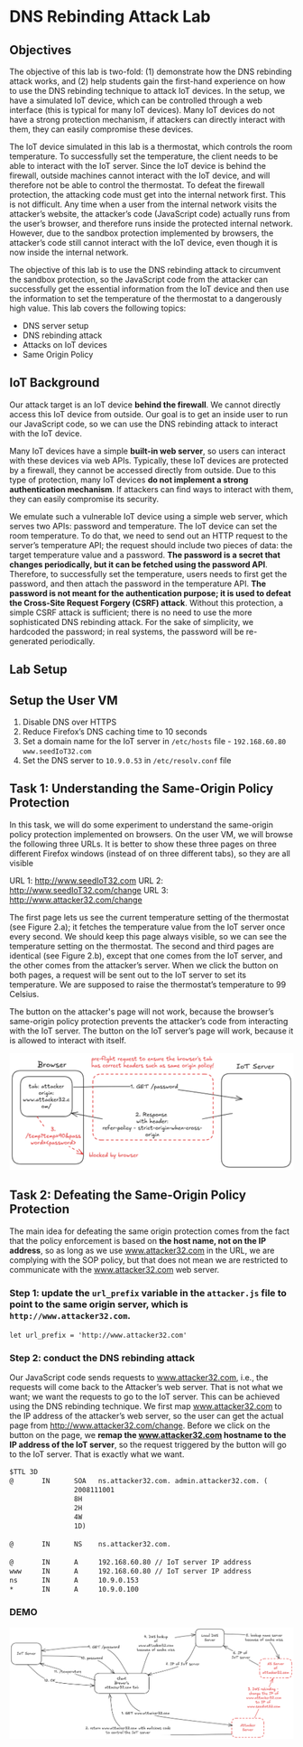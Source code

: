 # DNS Rebinding Attack Lab

## Objectives

The objective of this lab is two-fold: (1) demonstrate how the DNS rebinding attack works, and (2) help students gain the first-hand experience on how to use the DNS rebinding technique to attack IoT devices. In the setup, we have a simulated IoT device, which can be controlled through a web interface (this is typical for many IoT devices). Many IoT devices do not have a strong protection mechanism, if attackers can directly interact with them, they can easily compromise these devices.

The IoT device simulated in this lab is a thermostat, which controls the room temperature. To successfully set the temperature, the client needs to be able to interact with the IoT server. Since the IoT device is behind the firewall, outside machines cannot interact with the IoT device, and will therefore not be able to control the thermostat. To defeat the firewall protection, the attacking code must get into the internal network first. This is not difficult. Any time when a user from the internal network visits the attacker’s website, the attacker’s code (JavaScript code) actually runs from the user’s browser, and therefore runs inside the protected internal network. However, due to the sandbox protection implemented by browsers, the attacker’s code still cannot interact with the IoT device, even though it is now inside the internal network. 

The objective of this lab is to use the DNS rebinding attack to circumvent the sandbox protection, so the JavaScript code from the attacker can successfully get the essential information from the IoT device and then use the information to set the temperature of the thermostat to a dangerously high value. This lab covers the following topics:

- DNS server setup
- DNS rebinding attack
- Attacks on IoT devices
- Same Origin Policy

## IoT Background

Our attack target is an IoT device **behind the firewall**. We cannot directly access this IoT device from outside. Our goal is to get an inside user to run our JavaScript code, so we can use the DNS rebinding attack to interact with the IoT device. 

Many IoT devices have a simple **built-in web server**, so users can interact with these devices via web APIs. Typically, these IoT devices are protected by a firewall, they cannot be accessed directly from outside. Due to this type of protection, many IoT devices **do not implement a strong authentication mechanism**. If attackers can find ways to interact with them, they can easily compromise its security. 

We emulate such a vulnerable IoT device using a simple web server, which serves two APIs: password and temperature. The IoT device can set the room temperature. To do that, we need to send out an HTTP request to the server’s temperature API; the request should include two pieces of data: the target temperature value and a password. **The password is a secret that changes periodically, but it can be fetched using the password API**. Therefore, to successfully set the temperature, users needs to first get the password, and then attach the password in the temperature API. **The password is not meant for the authentication purpose; it is used to defeat the Cross-Site Request Forgery (CSRF) attack**. Without this protection, a simple CSRF attack is sufficient; there is no need to use the more sophisticated DNS rebinding attack. For the sake of simplicity, we hardcoded the password; in real systems, the password will be re-generated periodically.

## Lab Setup

## Setup the User VM

1. Disable DNS over HTTPS
2. Reduce Firefox’s DNS caching time to 10 seconds
3. Set a domain name for the IoT server in `/etc/hosts` file - `192.168.60.80 www.seedIoT32.com`
4. Set the DNS server to `10.9.0.53` in `/etc/resolv.conf` file

## Task 1: Understanding the Same-Origin Policy Protection

In this task, we will do some experiment to understand the same-origin policy protection implemented on browsers. On the user VM, we will browse the following three URLs. It is better to show these three pages on three different Firefox windows (instead of on three different tabs), so they are all visible

URL 1: http://www.seedIoT32.com
URL 2: http://www.seedIoT32.com/change
URL 3: http://www.attacker32.com/change

The first page lets us see the current temperature setting of the thermostat (see Figure 2.a); it fetches the temperature value from the IoT server once every second. We should keep this page always visible, so we can see the temperature setting on the thermostat. The second and third pages are identical (see Figure 2.b), except that one comes from the IoT server, and the other comes from the attacker’s server. When we click the button on both pages, a request will be sent out to the IoT server to set its temperature. We are supposed to raise the thermostat’s temperature to 99 Celsius.

The button on the attacker's page will not work, because the browser’s same-origin policy protection prevents the attacker’s code from interacting with the IoT server. The button on the IoT server’s page will work, because it is allowed to interact with itself.

![](assets/same-origin-policy-example.png)

## Task 2: Defeating the Same-Origin Policy Protection

The main idea for defeating the same origin protection comes from the fact that the policy enforcement is based on **the host name, not on the IP address**, so as long as we use www.attacker32.com in the URL, we are complying with the SOP policy, but that does not mean we are restricted to communicate with the www.attacker32.com web server.

### Step 1: update the `url_prefix` variable in the `attacker.js` file to point to the same origin server, which is `http://www.attacker32.com`.

```
let url_prefix = 'http://www.attacker32.com'
```

### Step 2: conduct the DNS rebinding attack

Our JavaScript code sends requests to www.attacker32.com, i.e., the requests will come back to the Attacker’s web server. That is not what we want; we want the requests to go to the IoT server. This can be achieved using the DNS rebinding technique. We first map www.attacker32.com to the IP address of the attacker’s web server, so the user can get the actual page from http://www.attacker32.com/change. Before we click on the button on the page, we **remap the www.attacker32.com hostname to the IP address of the IoT server**, so the request triggered by the button will go to the IoT server. That is exactly what we want.

```
$TTL 3D
@       IN      SOA   ns.attacker32.com. admin.attacker32.com. (
                2008111001
                8H
                2H
                4W
                1D)

@       IN      NS    ns.attacker32.com.

@       IN      A     192.168.60.80 // IoT server IP address
www     IN      A     192.168.60.80 // IoT server IP address
ns      IN      A     10.9.0.153
*       IN      A     10.9.0.100
```

### DEMO

![](assets/dns_rebinding_attack.png)


